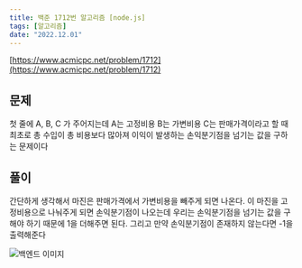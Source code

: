 ```yaml
---
title: 백준 1712번 알고리즘 [node.js]
tags: [알고리즘]
date: "2022.12.01"
---
```


[https://www.acmicpc.net/problem/1712](https://www.acmicpc.net/problem/1712)

## 문제

첫 줄에 A, B, C 가 주어지는데 A는 고정비용 B는 가변비용 C는 판매가격이라고 할 때 최초로 총 수입이 총 비용보다 많아져 이익이 발생하는 손익분기점을 넘기는 값을 구하는 문제이다

## 풀이

간단하게 생각해서 마진은 판매가격에서 가변비용을 빼주게 되면 나온다. 이 마진을 고정비용으로 나눠주게 되면 손익분기점이 나오는데 우리는 손익분기점을 넘기는 값을 구해야 하기 때문에 1을 더해주면 된다. 그리고 만약 손익분기점이 존재하지 않는다면 -1을 출력해준다

![백엔드 이미지](/img/node/BJ1712/BJ1712.png)
